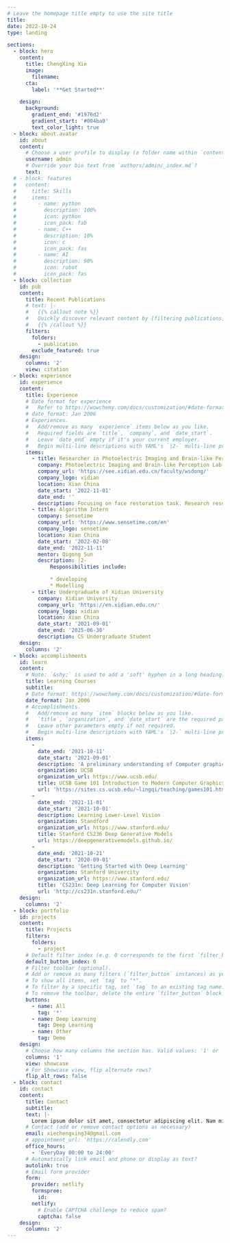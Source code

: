 ```yaml
---
# Leave the homepage title empty to use the site title
title:
date: 2022-10-24
type: landing

sections:
  - block: hero
    content:
      title: ChengXing Xie
      image:
        filename: 
      cta:
        label: '**Get Started**'

    design:
      background:
        gradient_end: '#1976d2'
        gradient_start: '#004ba0'
        text_color_light: true
  - block: about.avatar
    id: about
    content:
      # Choose a user profile to display (a folder name within `content/authors/`)
      username: admin
      # Override your bio text from `authors/admin/_index.md`?
      text:
  # - block: features
  #   content:
  #     title: Skills
  #     items:
  #       - name: python
  #         description: 100%
  #         icon: python
  #         icon_pack: fab
  #       - name: C++
  #         description: 10%
  #         icon: c
  #         icon_pack: fas
  #       - name: AI
  #         description: 90%
  #         icon: robot
  #         icon_pack: fas
  - block: collection
    id: pub
    content:
      title: Recent Publications
      # text: |-
      #   {{% callout note %}}
      #   Quickly discover relevant content by [filtering publications](./publication/).
      #   {{% /callout %}}
      filters:
        folders:
          - publication
        exclude_featured: true
    design:
      columns: '2'
      view: citation
  - block: experience
    id: experience
    content:
      title: Experience
      # Date format for experience
      #   Refer to https://wowchemy.com/docs/customization/#date-format
      # date_format: Jan 2006
      # Experiences.
      #   Add/remove as many `experience` items below as you like.
      #   Required fields are `title`, `company`, and `date_start`.
      #   Leave `date_end` empty if it's your current employer.
      #   Begin multi-line descriptions with YAML's `|2-` multi-line prefix.
      items:
        - title: Researcher in Photoelectric Imaging and Brain-like Perception Lab(Adivsor Weisheng Dong)
          company: Photoelectric Imaging and Brain-like Perception Lab
          company_url: 'https://see.xidian.edu.cn/faculty/wsdong/'
          company_logo: xidian
          location: Xian China
          date_start: '2022-11-01'
          date_end: ''
          description: Focusing on face restoration task. Research result
        - title: Algorithm Intern
          company: Sensetime
          company_url: 'https://www.sensetime.com/en'
          company_logo: sensetime
          location: Xian China
          date_start: '2022-02-08'
          date_end: '2022-11-11'
          mentor: Qigong Sun
          description: |2-
              Responsibilities include:

              * developing
              * Modelling
        - title: Undergraduate of Xidian University
          company: Xidian University
          company_url: 'https://en.xidian.edu.cn/'
          company_logo: xidian
          location: Xian China
          date_start: '2021-09-01'
          date_end: '2025-06-30'
          description: CS Undergraduate Student
    design:
      columns: '2'
  - block: accomplishments
    id: learn
    content:
      # Note: `&shy;` is used to add a 'soft' hyphen in a long heading.
      title: Learning Courses
      subtitle:
      # Date format: https://wowchemy.com/docs/customization/#date-format
      date_format: Jan 2006
      # Accomplishments.
      #   Add/remove as many `item` blocks below as you like.
      #   `title`, `organization`, and `date_start` are the required parameters.
      #   Leave other parameters empty if not required.
      #   Begin multi-line descriptions with YAML's `|2-` multi-line prefix.
      items:
        - 
          date_end: '2021-10-11'
          date_start: '2021-09-01'
          description: 'A preliminary understanding of Computer graphics'
          organization: UCSB
          organization_url: https://www.ucsb.edu/
          title: UCSB Game 101 Introduction to Modern Computer Graphics
          url: 'https://sites.cs.ucsb.edu/~lingqi/teaching/games101.html'
        - 
          date_end: '2021-11-01'
          date_start: '2021-10-01'
          description: Learning Lower-Level Vision
          organization: Standford
          organization_url: https://www.stanford.edu/
          title: Stanford CS236 Deep Generative Models
          url: https://deepgenerativemodels.github.io/
        - 
          date_end: '2021-10-21'
          date_start: '2020-09-01'
          description: 'Getting Started with Deep Learning'
          organization: Stanford Univercity
          organization_url: https://www.stanford.edu/
          title: 'CS231n: Deep Learning for Computer Vision'
          url: 'http://cs231n.stanford.edu/'
    design:
      columns: '2'
  - block: portfolio
    id: projects
    content:
      title: Projects
      filters:
        folders:
          - project
      # Default filter index (e.g. 0 corresponds to the first `filter_button` instance below).
      default_button_index: 0
      # Filter toolbar (optional).
      # Add or remove as many filters (`filter_button` instances) as you like.
      # To show all items, set `tag` to "*".
      # To filter by a specific tag, set `tag` to an existing tag name.
      # To remove the toolbar, delete the entire `filter_button` block.
      buttons:
        - name: All
          tag: '*'
        - name: Deep Learning
          tag: Deep Learning
        - name: Other
          tag: Demo
    design:
      # Choose how many columns the section has. Valid values: '1' or '2'.
      columns: '1'
      view: showcase
      # For Showcase view, flip alternate rows?
      flip_alt_rows: false
  - block: contact
    id: contact
    content:
      title: Contact
      subtitle:
      text: |-
        Lorem ipsum dolor sit amet, consectetur adipiscing elit. Nam mi diam, venenatis ut magna et, vehicula efficitur enim.
      # Contact (add or remove contact options as necessary)
      email: xiechengxing34@gmail.com
      # appointment_url: 'https://calendly.com'
      office_hours:
        - 'EveryDay 00:00 to 24:00'
      # Automatically link email and phone or display as text?
      autolink: true
      # Email form provider
      form:
        provider: netlify
        formspree:
          id:
        netlify:
          # Enable CAPTCHA challenge to reduce spam?
          captcha: false
    design:
      columns: '2'
---
```

